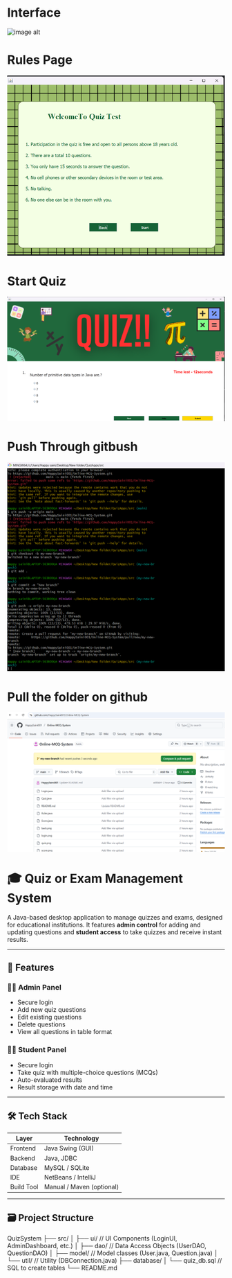 # Interface
![image alt]()


# Rules Page
![image alt](https://github.com/HappySaini001/Online-MCQ-System/blob/09d0a41b67f64e2684efc5169d77be467539cb71/Screenshot%202025-05-25%20175342.png)

# Start Quiz
![image alt](https://github.com/HappySaini001/Online-MCQ-System/blob/540625ecd0fca84d65bba981392cf886f6835c8a/Screenshot%202025-05-25%20175353.png)


# Push Through gitbush
![image alt](https://github.com/HappySaini001/Online-MCQ-System/blob/553a2f8a5575e122d9c8ab11e4a22758dfd10450/Screenshot%202025-05-25%20174432.png)


# Pull the folder on github
![image alt](https://github.com/HappySaini001/Online-MCQ-System/blob/dfaeee8037cbb76923625cfe7e7200a27c95e323/Screenshot%202025-05-25%20174444.png)










# 🎓 Quiz or Exam Management System

A Java-based desktop application to manage quizzes and exams, designed for educational institutions. It features **admin control** for adding and updating questions and **student access** to take quizzes and receive instant results.

---

## 📌 Features

### 👩‍💼 Admin Panel
- Secure login
- Add new quiz questions
- Edit existing questions
- Delete questions
- View all questions in table format

### 👨‍🎓 Student Panel
- Secure login
- Take quiz with multiple-choice questions (MCQs)
- Auto-evaluated results
- Result storage with date and time

---

## 🛠️ Tech Stack

| Layer        | Technology             |
|--------------|------------------------|
| Frontend     | Java Swing (GUI)       |
| Backend      | Java, JDBC             |
| Database     | MySQL / SQLite         |
| IDE          | NetBeans / IntelliJ    |
| Build Tool   | Manual / Maven (optional) |

---

## 🗃️ Project Structure
QuizSystem
├── src/
│ ├── ui/ // UI Components (LoginUI, AdminDashboard, etc.)
│ ├── dao/ // Data Access Objects (UserDAO, QuestionDAO)
│ ├── model/ // Model classes (User.java, Question.java)
│ └── util/ // Utility (DBConnection.java)
├── database/
│ └── quiz_db.sql // SQL to create tables
└── README.md

